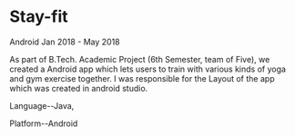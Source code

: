 # Stay-fit
Android
Jan 2018 - May 2018

As part of B.Tech. Academic Project (6th Semester, team of Five), we created a Android app which lets users to train with various kinds of yoga and gym exercise together. I was responsible for the Layout of the app which was created in android studio.

Language--Java,

Platform--Android
